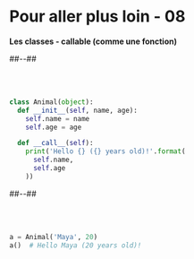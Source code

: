 <!-- .slide: class="with-code two-column-layout" -->

# Pour aller plus loin - 08

**Les classes - callable (comme une fonction)**

##--##

<br><br>

```python
class Animal(object):
  def __init__(self, name, age):
    self.name = name
    self.age = age

  def __call__(self):
    print('Hello {} ({} years old)!'.format(
      self.name,
      self.age
    ))
```

##--##

<br><br>

```python
a = Animal('Maya', 20)
a()  # Hello Maya (20 years old)!
```

